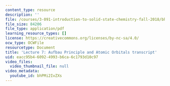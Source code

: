```yaml
---
content_type: resource
description: ''
file: /courses/3-091-introduction-to-solid-state-chemistry-fall-2018/bhPMi2IvZXs_transcript.pdf
file_size: 84206
file_type: application/pdf
learning_resource_types: []
license: https://creativecommons.org/licenses/by-nc-sa/4.0/
ocw_type: OCWFile
resourcetype: Document
title: 'Lecture 7: Aufbau Principle and Atomic Orbitals transcript'
uid: eacc95b4-6092-4993-b6ca-6c1793d10c97
video_files:
  video_thumbnail_file: null
video_metadata:
  youtube_id: bhPMi2IvZXs
---
```

